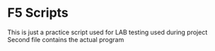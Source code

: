 # F5 Scripts

This is just a practice script used for LAB testing used during project
Second file contains the actual program
